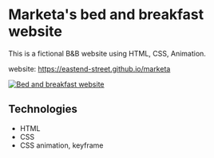# Marketa's bed and breakfast website
This is a fictional B&B website using HTML, CSS, Animation.

website: https://eastend-street.github.io/marketa

[![Bed and breakfast website](https://user-images.githubusercontent.com/43656115/63135941-a406ad00-bf84-11e9-8cdb-895682305da3.png)](https://eastend-street.github.io/marketa)

## Technologies
- HTML
- CSS
- CSS animation, keyframe